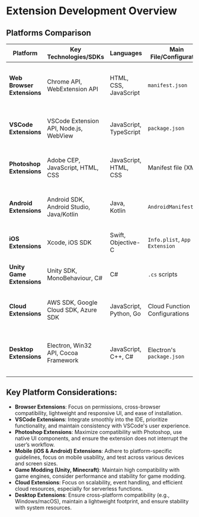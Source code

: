 # Extension Development Overview

## Platforms Comparison

| **Platform**               | **Key Technologies/SDKs**                    | **Languages**            | **Main File/Configuration**         | **Distribution**                              | **Testing**                             | **Design Considerations**                                    |
|----------------------------|---------------------------------------------|--------------------------|------------------------------------|------------------------------------------------|----------------------------------------|--------------------------------------------------------------|
| **Web Browser Extensions**  | Chrome API, WebExtension API                | HTML, CSS, JavaScript    | `manifest.json`                   | Chrome Web Store, Firefox Add-ons, Edge Add-ons | Browser DevTools (Console, Network)    | UX/UI simplicity, performance optimization, responsive design  |
| **VSCode Extensions**       | VSCode Extension API, Node.js, WebView     | JavaScript, TypeScript   | `package.json`                    | VSCode Marketplace                           | VSCode's Extension Testing Tools      | Use VSCode’s UI elements, follow VSCode design guidelines    |
| **Photoshop Extensions**    | Adobe CEP, JavaScript, HTML, CSS           | JavaScript, HTML, CSS    | Manifest file (XML)               | Adobe Exchange                               | Photoshop Debugging Tools              | Follow Adobe's UI standards, integrate with Photoshop tools   |
| **Android Extensions**      | Android SDK, Android Studio, Java/Kotlin   | Java, Kotlin             | `AndroidManifest.xml`             | Google Play Store, APK installation          | Android Studio Emulator/Real Devices   | Material Design, performance on different devices             |
| **iOS Extensions**          | Xcode, iOS SDK                             | Swift, Objective-C       | `Info.plist`, `App Extension`      | App Store                                    | Xcode Simulator, real devices         | Follow Human Interface Guidelines, accessibility             |
| **Unity Game Extensions**   | Unity SDK, MonoBehaviour, C#               | C#                       | `.cs` scripts                     | Unity Asset Store                            | Unity Editor Testing                   | Game asset compatibility, performance, and stability         |
| **Cloud Extensions**        | AWS SDK, Google Cloud SDK, Azure SDK       | JavaScript, Python, Go   | Cloud Function Configurations      | AWS Marketplace, Google Cloud Marketplace    | Cloud provider's test environments     | Event-driven architecture, scaling, serverless optimization  |
| **Desktop Extensions**      | Electron, Win32 API, Cocoa Framework       | JavaScript, C++, C#      | Electron's `package.json`          | Windows Store, Mac App Store, Direct Download | Electron Builder, platform-specific testing | Cross-platform design, minimize resource usage, UI consistency|

## Key Platform Considerations:
- **Browser Extensions**: Focus on permissions, cross-browser compatibility, lightweight and responsive UI, and ease of installation.
- **VSCode Extensions**: Integrate smoothly into the IDE, prioritize functionality, and maintain consistency with VSCode's user experience.
- **Photoshop Extensions**: Maximize compatibility with Photoshop, use native UI components, and ensure the extension does not interrupt the user’s workflow.
- **Mobile (iOS & Android) Extensions**: Adhere to platform-specific guidelines, focus on mobile usability, and test across various devices and screen sizes.
- **Game Modding (Unity, Minecraft)**: Maintain high compatibility with game engines, consider performance and stability for game modding.
- **Cloud Extensions**: Focus on scalability, event handling, and efficient cloud resources, especially for serverless functions.
- **Desktop Extensions**: Ensure cross-platform compatibility (e.g., Windows/macOS), maintain a lightweight footprint, and ensure stability with system resources.
